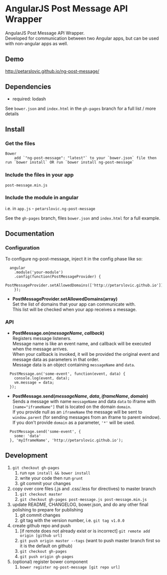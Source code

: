 # AngularJS Post Message API Wrapper

AngularJS Post Message API Wrapper.  
Developed for communication between two Angular apps, but can be used with non-angular apps as well.  

## Demo
http://petarslovic.github.io/ng-post-message/

## Dependencies
- required:
	lodash

See `bower.json` and `index.html` in the `gh-pages` branch for a full list / more details

## Install
### Get the files
	Bower  
		add `"ng-post-message": "latest"` to your `bower.json` file then run `bower install` OR run `bower install ng-post-message`

### Include the files in your app
  `post-message.min.js`

### Include the module in angular  
  i.e. in `app.js` - `petarslovic.ng-post-message`

See the `gh-pages` branch, files `bower.json` and `index.html` for a full example.


## Documentation

### Configuration

To configure ng-post-message, inject it in the config phase like so:
```
  angular
    .module('your-module')
    .config(function(PostMessageProvider) {
      PostMessageProvider.setAllowedDomains(['http://petarslovic.github.io']);
    });
```

- **PostMessageProvider.setAllowedDomains(array)**  
Set the list of domains that your app can communicate with.  
This list will be checked when your app receives a message.

### API

- **PostMessage.on(*messageName*, *callback*)**  
Registers message listeners.  
Message name is like an event name, and callback will be executed when the message arrives.  
When your callback is invoked, it will be provided the original event and message data as parameters in that order.  
Message data is an object containing `messageName` and `data`.

```
  PostMessage.on('some-event', function(event, data) {
    console.log(event, data);
    vm.message = data;
  });
```

- **PostMessage.send(*messageName*, *data*, *iframeName*, *domain*)**  
Sends a message with name `messageName` and data `data` to iframe with `[name="iframeName"]` that is located on the domain `domain`.  
If you provide null as an `iframeName` the message will be sent to `window.parent` (for sending messages from an iframe to parent window).  
If you don't provide `domain` as a parameter, `'*'` will be used.  

```
  PostMessage.send('some-event', {
    some: 'data'
  }, 'myIframeName', 'http://petarslovic.github.io');
```

## Development

1. `git checkout gh-pages`
	1. run `npm install && bower install`
	2. write your code then run `grunt`
	3. git commit your changes
2. copy over core files (.js and .css/.less for directives) to master branch
	1. `git checkout master`
	2. `git checkout gh-pages post-message.js post-message.min.js`
3. update README, CHANGELOG, bower.json, and do any other final polishing to prepare for publishing
	1. git commit changes
	2. git tag with the version number, i.e. `git tag v1.0.0`
4. create github repo and push
	1. [if remote does not already exist or is incorrect] `git remote add origin [github url]`
	2. `git push origin master --tags` (want to push master branch first so it is the default on github)
	3. `git checkout gh-pages`
	4. `git push origin gh-pages`
5. (optional) register bower component
	1. `bower register ng-post-message [git repo url]`
